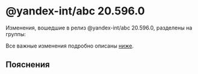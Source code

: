 # @yandex-int/abc 20.596.0

<!-- ЧЕЛОВЕЧЕСКОЕ ВСТУПЛЕНИЕ -->

Изменения, вошедшие в релиз @yandex-int/abc 20.596.0, разделены на группы:

Все важные изменения подробно описаны [ниже](#Пояснения).

## Пояснения

